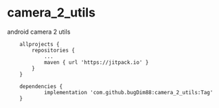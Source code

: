 # camera_2_utils
android camera 2 utils

```
	allprojects {
		repositories {
			...
			maven { url 'https://jitpack.io' }
		}
	}
```

```
	dependencies {
	        implementation 'com.github.bugDim88:camera_2_utils:Tag'
	}
```

